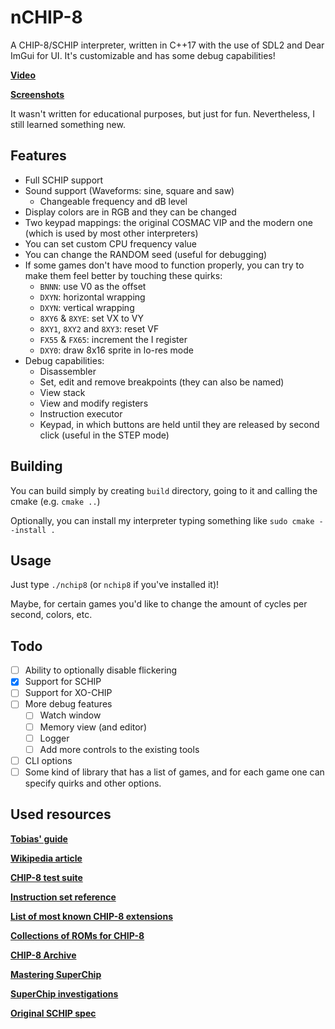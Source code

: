 # nCHIP-8
A CHIP-8/SCHIP interpreter, written in C++17 with the use of SDL2 and Dear ImGui for UI. It's customizable and has some debug capabilities!

[**Video**](https://drive.google.com/file/d/1VJpbM7gC9RqfsyXIdQ_G24tuiyJ7AvO9/view?usp=sharing)

[**Screenshots**](screenshots/)

It wasn't written for educational purposes, but just for fun. Nevertheless, I still learned something new.

## Features
- Full SCHIP support
- Sound support (Waveforms: sine, square and saw)
    - Changeable frequency and dB level
- Display colors are in RGB and they can be changed
- Two keypad mappings: the original COSMAC VIP and the modern one (which is used by most other interpreters)
- You can set custom CPU frequency value
- You can change the RANDOM seed (useful for debugging)
- If some games don't have mood to function properly, you can try to make them feel better by touching these quirks:
    - `BNNN`: use V0 as the offset
    - `DXYN`: horizontal wrapping
    - `DXYN`: vertical wrapping
    - `8XY6` & `8XYE`: set VX to VY
    - `8XY1`, `8XY2` and `8XY3`: reset VF
    - `FX55` & `FX65`: increment the I register
    - `DXY0`: draw 8x16 sprite in lo-res mode
- Debug capabilities:
    - Disassembler
    - Set, edit and remove breakpoints (they can also be named)
    - View stack
    - View and modify registers
    - Instruction executor
    - Keypad, in which buttons are held until they are released by second click (useful in the STEP mode)

## Building
You can build simply by creating `build` directory, going to it and calling the cmake (e.g. `cmake ..`)

Optionally, you can install my interpreter typing something like `sudo cmake --install .`

## Usage
Just type `./nchip8` (or `nchip8` if you've installed it)!

Maybe, for certain games you'd like to change the amount of cycles per second, colors, etc.

## Todo
- [ ] Ability to optionally disable flickering
- [x] Support for SCHIP
- [ ] Support for XO-CHIP
- [ ] More debug features
    - [ ] Watch window
    - [ ] Memory view (and editor)
    - [ ] Logger
    - [ ] Add more controls to the existing tools
- [ ] CLI options
- [ ] Some kind of library that has a list of games, and for each game one can specify quirks and other options.

## Used resources
[**Tobias' guide**](https://tobiasvl.github.io/blog/write-a-chip-8-emulator/)

[**Wikipedia article**](https://en.wikipedia.org/wiki/CHIP-8)

[**CHIP-8 test suite**](https://github.com/Timendus/chip8-test-suite)

[**Instruction set reference**](https://chip8.gulrak.net/)

[**List of most known CHIP-8 extensions**](https://gist.github.com/tobiasvl/a0e43bdcd64d9ef6be35f5c67fcff0dd)

[**Collections of ROMs for CHIP-8**](https://github.com/kripod/chip8-roms)

[**CHIP-8 Archive**](https://johnearnest.github.io/chip8Archive/)

[**Mastering SuperChip**](http://johnearnest.github.io/Octo/docs/SuperChip.html)

[**SuperChip investigations**](https://github.com/Chromatophore/HP48-Superchip)

[**Original SCHIP spec**](http://devernay.free.fr/hacks/chip8/schip.txt)
